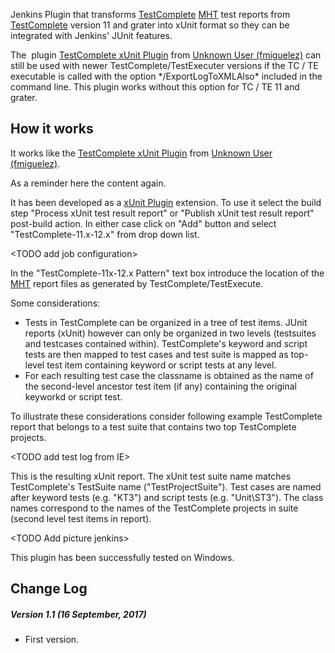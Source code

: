 Jenkins Plugin that
transforms [TestComplete](http://en.wikipedia.org/wiki/TestComplete)
[MHT](http://en.wikipedia.org/wiki/MHTML) test reports from
[TestComplete](http://en.wikipedia.org/wiki/TestComplete) version 11 and
grater into xUnit format so they can be integrated with Jenkins' JUnit
features.

The  plugin [TestComplete xUnit
Plugin](http://localhost:8085/display/JENKINS/TestComplete+xUnit+Plugin) from [Unknown
User (fmiguelez)](http://localhost:8085/display/~fmiguelez) can still be
used with newer TestComplete/TestExecuter versions if the TC / TE
executable is called with the option \*/ExportLogToXMLAlso\* included in
the command line. This plugin works without this option for TC / TE 11
and grater.

## How it works

It works like the [TestComplete xUnit
Plugin](http://localhost:8085/display/JENKINS/TestComplete+xUnit+Plugin)
from [Unknown User
(fmiguelez)](http://localhost:8085/display/~fmiguelez). 

As a reminder here the content again.

It has been developed as a [xUnit
Plugin](http://localhost:8085/display/JENKINS/xUnit+Plugin) extension.
To use it select the build step "Process xUnit test result report" or
"Publish xUnit test result report" post-build action. In either case
click on "Add" button and select "TestComplete-11.x-12.x" from drop down
list.

\<TODO add job configuration\>

In the "TestComplete-11x-12.x Pattern" text box introduce the location
of the [MHT](http://en.wikipedia.org/wiki/MHTML) report files as
generated by TestComplete/TestExecute.

Some considerations:

-   Tests in TestComplete can be organized in a tree of test items.
    JUnit reports (xUnit) however can only be organized in two levels
    (testsuites and testcases contained within). TestComplete's keyword
    and script tests are then mapped to test cases and test suite is
    mapped as top-level test item containing keyword or script tests at
    any level.
-   For each resulting test case the classname is obtained as the name
    of the second-level ancestor test item (if any) containing the
    original keyworkd or script test. 

To illustrate these considerations consider following example
TestComplete report that belongs to a test suite that contains two top
TestComplete projects.

\<TODO add test log from IE\>

This is the resulting xUnit report. The xUnit test suite name matches
TestComplete's TestSuite name ("TestProjectSuite"). Test cases are named
after keyword tests (e.g. "KT3") and script tests (e.g. "Unit\\ST3").
The class names correspond to the names of the TestComplete projects in
suite (second level test items in report).

\<TODO Add picture jenkins\>

This plugin has been successfully tested on Windows.

## Change Log

##### Version 1.1 (16 September, 2017)

-   First version.

 

 

 

 

 

 
